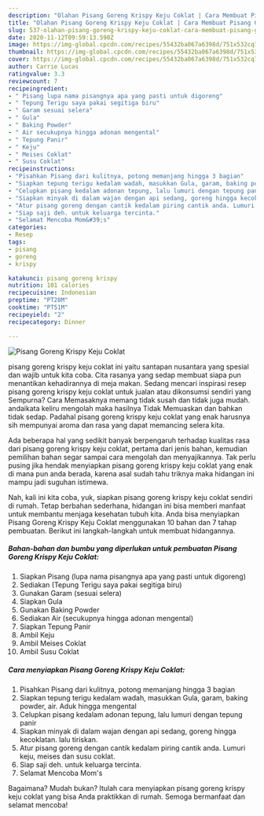 ```yaml
---
description: "Olahan Pisang Goreng Krispy Keju Coklat | Cara Membuat Pisang Goreng Krispy Keju Coklat Yang Enak Dan Lezat"
title: "Olahan Pisang Goreng Krispy Keju Coklat | Cara Membuat Pisang Goreng Krispy Keju Coklat Yang Enak Dan Lezat"
slug: 537-olahan-pisang-goreng-krispy-keju-coklat-cara-membuat-pisang-goreng-krispy-keju-coklat-yang-enak-dan-lezat
date: 2020-11-12T09:59:13.590Z
image: https://img-global.cpcdn.com/recipes/55432ba067a6398d/751x532cq70/pisang-goreng-krispy-keju-coklat-foto-resep-utama.jpg
thumbnail: https://img-global.cpcdn.com/recipes/55432ba067a6398d/751x532cq70/pisang-goreng-krispy-keju-coklat-foto-resep-utama.jpg
cover: https://img-global.cpcdn.com/recipes/55432ba067a6398d/751x532cq70/pisang-goreng-krispy-keju-coklat-foto-resep-utama.jpg
author: Carrie Lucas
ratingvalue: 3.3
reviewcount: 7
recipeingredient:
- " Pisang lupa nama pisangnya apa yang pasti untuk digoreng"
- " Tepung Terigu saya pakai segitiga biru"
- " Garam sesuai selera"
- " Gula"
- " Baking Powder"
- " Air secukupnya hingga adonan mengental"
- " Tepung Panir"
- " Keju"
- " Meises Coklat"
- " Susu Coklat"
recipeinstructions:
- "Pisahkan Pisang dari kulitnya, potong memanjang hingga 3 bagian"
- "Siapkan tepung terigu kedalam wadah, masukkan Gula, garam, baking powder, air. Aduk hingga mengental"
- "Celupkan pisang kedalam adonan tepung, lalu lumuri dengan tepung panir"
- "Siapkan minyak di dalam wajan dengan api sedang, goreng hingga kecoklatan. lalu tiriskan."
- "Atur pisang goreng dengan cantik kedalam piring cantik anda. Lumuri keju, meises dan susu coklat."
- "Siap saji deh. untuk keluarga tercinta."
- "Selamat Mencoba Mom&#39;s"
categories:
- Resep
tags:
- pisang
- goreng
- krispy

katakunci: pisang goreng krispy 
nutrition: 101 calories
recipecuisine: Indonesian
preptime: "PT28M"
cooktime: "PT51M"
recipeyield: "2"
recipecategory: Dinner

---
```



![Pisang Goreng Krispy Keju Coklat](https://img-global.cpcdn.com/recipes/55432ba067a6398d/751x532cq70/pisang-goreng-krispy-keju-coklat-foto-resep-utama.jpg)


pisang goreng krispy keju coklat ini yaitu santapan nusantara yang spesial dan wajib untuk kita coba. Cita rasanya yang sedap membuat siapa pun menantikan kehadirannya di meja makan.
Sedang mencari inspirasi resep pisang goreng krispy keju coklat untuk jualan atau dikonsumsi sendiri yang Sempurna? Cara Memasaknya memang tidak susah dan tidak juga mudah. andaikata keliru mengolah maka hasilnya Tidak Memuaskan dan bahkan tidak sedap. Padahal pisang goreng krispy keju coklat yang enak harusnya sih mempunyai aroma dan rasa yang dapat memancing selera kita.



Ada beberapa hal yang sedikit banyak berpengaruh terhadap kualitas rasa dari pisang goreng krispy keju coklat, pertama dari jenis bahan, kemudian pemilihan bahan segar sampai cara mengolah dan menyajikannya. Tak perlu pusing jika hendak menyiapkan pisang goreng krispy keju coklat yang enak di mana pun anda berada, karena asal sudah tahu triknya maka hidangan ini mampu jadi suguhan istimewa.


Nah, kali ini kita coba, yuk, siapkan pisang goreng krispy keju coklat sendiri di rumah. Tetap berbahan sederhana, hidangan ini bisa memberi manfaat untuk membantu menjaga kesehatan tubuh kita. Anda bisa menyiapkan Pisang Goreng Krispy Keju Coklat menggunakan 10 bahan dan 7 tahap pembuatan. Berikut ini langkah-langkah untuk membuat hidangannya.

<!--inarticleads1-->

##### Bahan-bahan dan bumbu yang diperlukan untuk pembuatan Pisang Goreng Krispy Keju Coklat:

1. Siapkan  Pisang (lupa nama pisangnya apa yang pasti untuk digoreng)
1. Sediakan  (Tepung Terigu saya pakai segitiga biru)
1. Gunakan  Garam (sesuai selera)
1. Siapkan  Gula
1. Gunakan  Baking Powder
1. Sediakan  Air (secukupnya hingga adonan mengental)
1. Siapkan  Tepung Panir
1. Ambil  Keju
1. Ambil  Meises Coklat
1. Ambil  Susu Coklat




<!--inarticleads2-->

##### Cara menyiapkan Pisang Goreng Krispy Keju Coklat:

1. Pisahkan Pisang dari kulitnya, potong memanjang hingga 3 bagian
1. Siapkan tepung terigu kedalam wadah, masukkan Gula, garam, baking powder, air. Aduk hingga mengental
1. Celupkan pisang kedalam adonan tepung, lalu lumuri dengan tepung panir
1. Siapkan minyak di dalam wajan dengan api sedang, goreng hingga kecoklatan. lalu tiriskan.
1. Atur pisang goreng dengan cantik kedalam piring cantik anda. Lumuri keju, meises dan susu coklat.
1. Siap saji deh. untuk keluarga tercinta.
1. Selamat Mencoba Mom&#39;s




Bagaimana? Mudah bukan? Itulah cara menyiapkan pisang goreng krispy keju coklat yang bisa Anda praktikkan di rumah. Semoga bermanfaat dan selamat mencoba!
